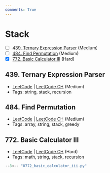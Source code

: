```yaml
---
comments: True
---
```


# Stack

- [ ] [439. Ternary Expression Parser](https://leetcode.cn/problems/ternary-expression-parser/) (Medium)
- [ ] [484. Find Permutation](https://leetcode.cn/problems/find-permutation/) (Medium)
- [x] [772. Basic Calculator III](https://leetcode.cn/problems/basic-calculator-iii/) (Hard)

## 439. Ternary Expression Parser

-   [LeetCode](https://leetcode.com/problems/ternary-expression-parser/) | [LeetCode CH](https://leetcode.cn/problems/ternary-expression-parser/) (Medium)
-   Tags: string, stack, recursion


## 484. Find Permutation

-   [LeetCode](https://leetcode.com/problems/find-permutation/) | [LeetCode CH](https://leetcode.cn/problems/find-permutation/) (Medium)
-   Tags: array, string, stack, greedy


## 772. Basic Calculator III

-   [LeetCode](https://leetcode.com/problems/basic-calculator-iii/) | [LeetCode CH](https://leetcode.cn/problems/basic-calculator-iii/) (Hard)
-   Tags: math, string, stack, recursion

```python title="772. Basic Calculator III"
--8<-- "0772_basic_calculator_iii.py"
```
